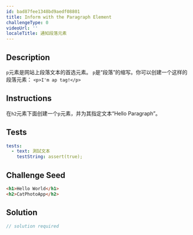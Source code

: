 ```yaml
---
id: bad87fee1348bd9aedf08801
title: Inform with the Paragraph Element
challengeType: 0
videoUrl: ''
localeTitle: 通知段落元素
---
```


## Description
<section id="description"> <code>p</code>元素是网站上段落文本的首选元素。 <code>p</code>是“段落”的缩写。你可以创建一个这样的段落元素： <code>&lt;p&gt;I&#39;m ap tag!&lt;/p&gt;</code> </section>

## Instructions
<section id="instructions">在<code>h2</code>元素下面创建一个<code>p</code>元素，并为其指定文本“Hello Paragraph”。 </section>

## Tests
<section id='tests'>

```yml
tests:
  - text: 測試文本
    testString: assert(true);

```

</section>

## Challenge Seed
<section id='challengeSeed'>

<div id='html-seed'>

```html
<h1>Hello World</h1>
<h2>CatPhotoApp</h2>

```

</div>



</section>

## Solution
<section id='solution'>

```js
// solution required
```
</section>
